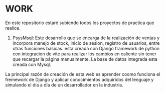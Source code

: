 # WORK
En este repositorio estaré subiendo todos los proyectos de practica que realice.

1) PsysMsql:
Este desarrollo que se encarga de la realización de ventas y incorpora manejo de stock, inicio de sesion,
registro de usuarios, entre otras funciones básicas. esta creada con Django framework de python  con integracion de vite
para realizar los cambios en caliente sin tener que recargar la página manualmente. La base de datos integrada esta creada con Mysql.

La principal razón de creación de esta web es aprender coomo funciona el fremework de Django y aplicar conocimientos adquiridos
del lenguaje y simulando el día a día de un desarrollador en la industria.
